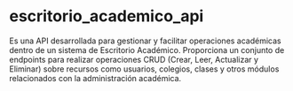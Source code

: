 # escritorio_academico_api
Es una API desarrollada para gestionar y facilitar operaciones académicas dentro de un sistema de Escritorio Académico. Proporciona un conjunto de endpoints para realizar operaciones CRUD (Crear, Leer, Actualizar y Eliminar) sobre recursos como usuarios, colegios, clases y otros módulos relacionados con la administración académica.
